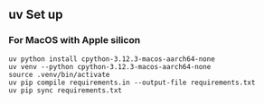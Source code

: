 










## uv Set up

### For MacOS with Apple silicon

```shell
uv python install cpython-3.12.3-macos-aarch64-none
uv venv --python cpython-3.12.3-macos-aarch64-none 
source .venv/bin/activate 
uv pip compile requirements.in --output-file requirements.txt 
uv pip sync requirements.txt
```